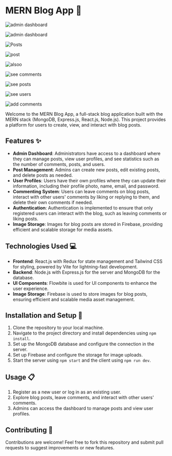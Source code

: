 # MERN Blog App 📝


![admin dashboard](https://github.com/WaelTarabishi/MERN-Blog-Application/assets/110033974/4a0b5cc5-5c98-47c9-9c1b-914777b50d8f)

![admin dashboard](https://github.com/WaelTarabishi/MERN-Blog-Application/assets/110033974/ce3be82a-6881-43e5-9d6e-bd6933ef747e)

![Posts](https://github.com/WaelTarabishi/MERN-Blog-Application/assets/110033974/b75c7a98-2de6-4d61-b6f5-549642aeb5e8)

![post](https://github.com/WaelTarabishi/MERN-Blog-Application/assets/110033974/53e5b918-9799-48a7-b32f-b0648e788e78)

![alsoo](https://github.com/WaelTarabishi/MERN-Blog-Application/assets/110033974/107053be-b506-4b71-9a3e-8063c2f346a4)

![see comments](https://github.com/WaelTarabishi/MERN-Blog-Application/assets/110033974/8a4a8505-078f-402b-b1f1-44809ad3da08)

![see posts](https://github.com/WaelTarabishi/MERN-Blog-Application/assets/110033974/fb8a08a4-4c60-4e2f-be26-64774b532ab0)

![see users](https://github.com/WaelTarabishi/MERN-Blog-Application/assets/110033974/305a8074-3ab8-4d65-90d1-05e1ae9c3b8f)

![add comments](https://github.com/WaelTarabishi/MERN-Blog-Application/assets/110033974/91f65f71-1335-4fa8-8d18-1541330155ca)



Welcome to the MERN Blog App, a full-stack blog application built with the MERN stack (MongoDB, Express.js, React.js, Node.js). This project provides a platform for users to create, view, and interact with blog posts.

## Features ✨

- **Admin Dashboard**: Administrators have access to a dashboard where they can manage posts, view user profiles, and see statistics such as the number of comments, posts, and users.
- **Post Management**: Admins can create new posts, edit existing posts, and delete posts as needed.
- **User Profiles**: Users have their own profiles where they can update their information, including their profile photo, name, email, and password.
- **Commenting System**: Users can leave comments on blog posts, interact with other users' comments by liking or replying to them, and delete their own comments if needed.
- **Authentication**: Authentication is implemented to ensure that only registered users can interact with the blog, such as leaving comments or liking posts.
- **Image Storage**: Images for blog posts are stored in Firebase, providing efficient and scalable storage for media assets.

## Technologies Used 💻

- **Frontend**: React.js with Redux for state management and Tailwind CSS for styling, powered by Vite for lightning-fast development.
- **Backend**: Node.js with Express.js for the server and MongoDB for the database.
- **UI Components**: Flowbite is used for UI components to enhance the user experience.
- **Image Storage**: Firebase is used to store images for blog posts, ensuring efficient and scalable media asset management.

## Installation and Setup 🚀

1. Clone the repository to your local machine.
2. Navigate to the project directory and install dependencies using `npm install`.
3. Set up the MongoDB database and configure the connection in the server.
4. Set up Firebase and configure the storage for image uploads.
5. Start the server using `npm start` and the client using `npm run dev`.

## Usage 📋

1. Register as a new user or log in as an existing user.
2. Explore blog posts, leave comments, and interact with other users' comments.
3. Admins can access the dashboard to manage posts and view user profiles.

## Contributing 🤝

Contributions are welcome! Feel free to fork this repository and submit pull requests to suggest improvements or new features.
